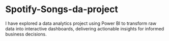 # Spotify-Songs-da-project
I have explored a data analytics project using Power BI to transform raw data into interactive dashboards, delivering actionable insights for informed business decisions.
